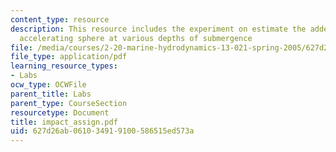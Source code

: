 ```yaml
---
content_type: resource
description: This resource includes the experiment on estimate the added mass of an
  accelerating sphere at various depths of submergence
file: /media/courses/2-20-marine-hydrodynamics-13-021-spring-2005/627d26ab061034919100586515ed573a_impact_assign.pdf
file_type: application/pdf
learning_resource_types:
- Labs
ocw_type: OCWFile
parent_title: Labs
parent_type: CourseSection
resourcetype: Document
title: impact_assign.pdf
uid: 627d26ab-0610-3491-9100-586515ed573a
---
```

